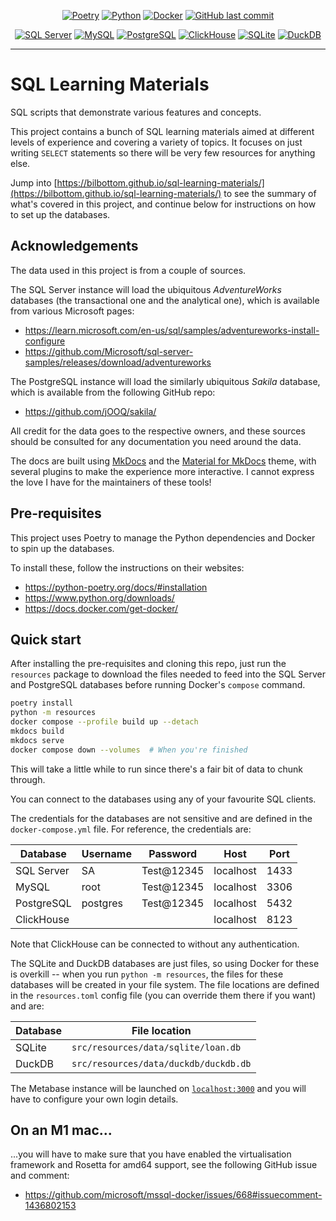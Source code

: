 <div align="center">

[![Poetry](https://img.shields.io/endpoint?url=https://python-poetry.org/badge/v0.json)](https://python-poetry.org/)
[![Python](https://img.shields.io/badge/Python-3.11-blue.svg)](https://www.python.org/downloads/release/python-3110/)
[![Docker](https://img.shields.io/badge/Docker-24.0.5-blue.svg)](https://www.docker.com/)
[![GitHub last commit](https://img.shields.io/github/last-commit/Bilbottom/sql-learning-materials)](https://shields.io/badges/git-hub-last-commit-by-committer)

[![SQL Server](https://img.shields.io/badge/SQL%20Server-2022-teal.svg)](https://www.microsoft.com/en-gb/sql-server/sql-server-downloads)
[![MySQL](https://img.shields.io/badge/MySQL-8.4-teal.svg)](https://dev.mysql.com/downloads/mysql/)
[![PostgreSQL](https://img.shields.io/badge/PostgreSQL-16.2-teal.svg)](https://www.postgresql.org/download/)
[![ClickHouse](https://img.shields.io/badge/ClickHouse-24.8-teal.svg)](https://clickhouse.com/docs/en/install)
[![SQLite](https://img.shields.io/badge/SQLite-3.45-teal.svg)](https://www.sqlite.org/index.html)
[![DuckDB](https://img.shields.io/badge/DuckDB-1.0-teal.svg)](https://duckdb.org/)

</div>

---

# SQL Learning Materials

SQL scripts that demonstrate various features and concepts.

This project contains a bunch of SQL learning materials aimed at different levels of experience and covering a variety of topics. It focuses on just writing `SELECT` statements so there will be very few resources for anything else.

Jump into [https://bilbottom.github.io/sql-learning-materials/](https://bilbottom.github.io/sql-learning-materials/) to see the summary of what's covered in this project, and continue below for instructions on how to set up the databases.

## Acknowledgements

The data used in this project is from a couple of sources.

The SQL Server instance will load the ubiquitous _AdventureWorks_ databases (the transactional one and the analytical one), which is available from various Microsoft pages:

- https://learn.microsoft.com/en-us/sql/samples/adventureworks-install-configure
- https://github.com/Microsoft/sql-server-samples/releases/download/adventureworks

The PostgreSQL instance will load the similarly ubiquitous _Sakila_ database, which is available from the following GitHub repo:

- https://github.com/jOOQ/sakila/

All credit for the data goes to the respective owners, and these sources should be consulted for any documentation you need around the data.

The docs are built using [MkDocs](https://www.mkdocs.org/) and the [Material for MkDocs](https://squidfunk.github.io/mkdocs-material/) theme, with several plugins to make the experience more interactive. I cannot express the love I have for the maintainers of these tools!

## Pre-requisites

This project uses Poetry to manage the Python dependencies and Docker to spin up the databases.

To install these, follow the instructions on their websites:

- https://python-poetry.org/docs/#installation
- https://www.python.org/downloads/
- https://docs.docker.com/get-docker/

## Quick start

After installing the pre-requisites and cloning this repo, just run the `resources` package to download the files needed to feed into the SQL Server and PostgreSQL databases before running Docker's `compose` command.

```bash
poetry install
python -m resources
docker compose --profile build up --detach
mkdocs build
mkdocs serve
docker compose down --volumes  # When you're finished
```

This will take a little while to run since there's a fair bit of data to chunk through.

You can connect to the databases using any of your favourite SQL clients.

The credentials for the databases are not sensitive and are defined in the `docker-compose.yml` file. For reference, the credentials are:

| Database   | Username | Password   | Host      | Port |
| ---------- | -------- | ---------- | --------- | ---- |
| SQL Server | SA       | Test@12345 | localhost | 1433 |
| MySQL      | root     | Test@12345 | localhost | 3306 |
| PostgreSQL | postgres | Test@12345 | localhost | 5432 |
| ClickHouse |          |            | localhost | 8123 |

Note that ClickHouse can be connected to without any authentication.

The SQLite and DuckDB databases are just files, so using Docker for these is overkill -- when you run `python -m resources`, the files for these databases will be created in your file system. The file locations are defined in the `resources.toml` config file (you can override them there if you want) and are:

| Database | File location                         |
| -------- | ------------------------------------- |
| SQLite   | `src/resources/data/sqlite/loan.db`   |
| DuckDB   | `src/resources/data/duckdb/duckdb.db` |

The Metabase instance will be launched on [`localhost:3000`](http://localhost:3000) and you will have to configure your own login details.

## On an M1 mac...

...you will have to make sure that you have enabled the virtualisation framework and Rosetta for amd64 support, see the following GitHub issue and comment:

- https://github.com/microsoft/mssql-docker/issues/668#issuecomment-1436802153
